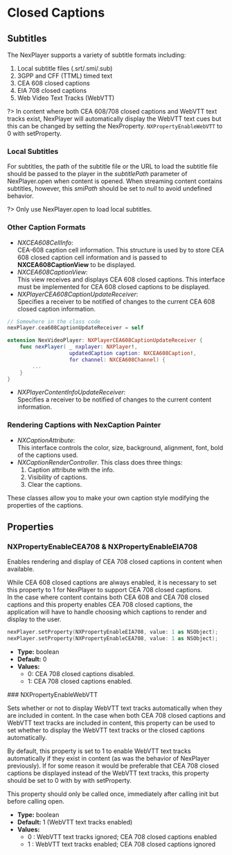 # Closed Captions

## Subtitles

The NexPlayer supports a variety of subtitle formats including:

1. Local subtitle files (.srt/.smi/.sub)
2. 3GPP and CFF (TTML) timed text
3. CEA 608 closed captions
4. EIA 708 closed captions
5. Web Video Text Tracks (WebVTT)

?> In content where both CEA 608/708 closed captions and WebVTT text tracks exist, NexPlayer will automatically display the WebVTT text cues but this can be changed by setting the NexProperty. `NXPropertyEnableWebVTT` to 0 with setProperty.

### Local Subtitles

For subtitles, the path of the subtitle file or the URL to load the subtitle file should be passed to the player in the *subtitlePath* parameter of NexPlayer.open when content is opened. When streaming content contains subtitles, however, this *smiPath* should be set to *null* to avoid undefined behavior.

?> Only use NexPlayer.open to load local subtitles.

### Other Caption Formats

* *NXCEA608CellInfo*:  
    CEA-608 caption cell information. This structure is used by to store CEA 608 closed caption cell information and is passed to **NXCEA608CaptionView** to be displayed.
* *NXCEA608CaptionView*:  
    This view receives and displays CEA 608 closed captions. This interface must be implemented for CEA 608 closed captions to be displayed.
* *NXPlayerCEA608CaptionUpdateReceiver*:  
    Specifies a receiver to be notified of changes to the current CEA 608 closed caption information.

```swift
// Somewhere in the class code
nexPlayer.cea608CaptionUpdateReceiver = self

extension NexVideoPlayer: NXPlayerCEA608CaptionUpdateReceiver {
    func nexPlayer( _ nxplayer: NXPlayer!, 
                    updatedCaption caption: NXCEA608Caption!, 
                    for channel: NXCEA608Channel) {
        ...
    }
}
```

* *NXPlayerContentInfoUpdateReceiver*:  
    Specifies a receiver to be notified of changes to the current content information.

### Rendering Captions with NexCaption Painter

* *NXCaptionAttribute*:  
    This interface controls the color, size, background, alignment, font, bold of the captions used.
* *NXCaptionRenderController*. This class does three things:  
    1. Caption attribute with the info.
    2. Visibility of captions.
    3. Clear the captions.  

These classes allow you to make your own caption style modifying the properties of the captions.

## Properties

### NXPropertyEnableCEA708 & NXPropertyEnableEIA708

Enables rendering and display of CEA 708 closed captions in content when available.

While CEA 608 closed captions are always enabled, it is necessary to set this property to 1 for NexPlayer to support CEA 708 closed captions.  
In the case where content contains both CEA 608 and CEA 708 closed captions and this property enables CEA 708 closed captions, the application will have to handle choosing which captions to render and display to the user.

```swift
nexPlayer.setProperty(NXPropertyEnableEIA708, value: 1 as NSObject);
nexPlayer.setProperty(NXPropertyEnableCEA708, value: 1 as NSObject);
```

* **Type:** boolean
* **Default:** 0
* **Values:**
	 * 0: CEA 708 closed captions disabled.
	 * 1: CEA 708 closed captions enabled.

### NXPropertyEnableWebVTT

Sets whether or not to display WebVTT text tracks automatically when they are included in content. In the case when both CEA 708 closed captions and WebVTT text tracks are included in content, this property can be used to set whether to display the WebVTT text tracks or the closed captions automatically.

By default, this property is set to 1 to enable WebVTT text tracks automatically if they exist in content (as was the behavior of NexPlayer previously). If for some reason it would be preferable that CEA 708 closed captions be displayed instead of the WebVTT text tracks, this property should be set to 0 with by with setProperty.

This property should only be called once, immediately after calling init but before calling open.

* **Type:** boolean
* **Default:** 1 (WebVTT text tracks enabled)
* **Values:**
    * 0 : WebVTT text tracks ignored; CEA 708 closed captions enabled
    * 1 : WebVTT text tracks enabled; CEA 708 closed captions ignored
